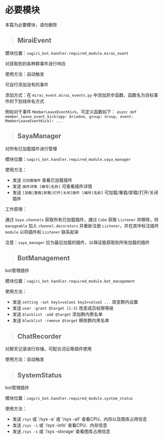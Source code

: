 # 必要模块

本篇为必要模块，请勿删除

> ## MiraiEvent

模块位置：`sagiri_bot.handler.required_module.mirai_event`

对获取到的各种群事件进行响应

使用方法：自动触发

可自行添加没有的事件

添加方式：在 `mirai_event.mirai_events.py` 中添加异步函数，函数名为目标事件的下划线命名方式

例如对于事件 `MemberLeaveEventKick`，可定义函数如下：
`async def member_leave_event_kick(app: Ariadne, group: Group, event: MemberLeaveEventKick): ...`

> ## SayaManager

对所有已加载插件进行管理

模块位置：`sagiri_bot.handler.required_module.saya_manager`

使用方法：

- 发送 `已加载插件` 查看已加载插件
- 发送 `插件详情 [编号|名称]` 可查看插件详情
- 发送 `[加载|重载|卸载|打开|关闭]插件 [编号|名称]` 可加载/重载/卸载/打开/关闭插件

工作原理：

通过 `Saya.channels` 获取所有已加载插件，通过 `Cube` 获取 `Listener` 并移除，将 `manageable` 加入 `channel.decorators` 并重新注册 `Listener`，并在其中标注插件 `module` 以将插件和 `Listener` 联系起来

注意：`saya_manager` 应为最后加载的插件，以保证能获取到所有加载的插件

> ## BotManagement

bot管理插件

模块位置：`sagiri_bot.handler.required_module.bot_management`

使用方法：

- 发送 `setting -set key1=value1 key2=value2 ...` 改变群内设置
- 发送 `user -grant @target [1-3]` 改变成员权限等级
- 发送 `blacklist -add @target` 添加群内黑名单
- 发送 `blacklist -remove @target` 移除群内黑名单

> ## ChatRecorder

对聊天记录进行存储，可配合词云等插件使用

使用方法：自动触发

> ## SystemStatus

bot管理插件

模块位置：`sagiri_bot.handler.required_module.system_status`

使用方法：

- 发送 `/sys` 或 '/sys -a' 或 '/sys -all' 查看CPU、内存以及图库占用信息
- 发送 `/sys -i` 或 '/sys -info' 查看CPU、内存信息
- 发送 `/sys -s` 或 '/sys -storage' 查看图库占用信息